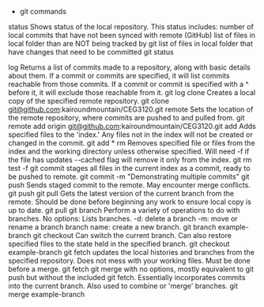 - git commands

status
    Shows status of the local repository. This status includes:
        number of local commits that have not been synced with remote (GitHub)
        list of files in local folder than are NOT being tracked by git
        list of files in local folder that have changes that need to be committed
    git status

log
    Returns a list of commits made to a repository, along with basic details about them.
    If a commit or commits are specified, it will list commits reachable from those commits.
    If a commit or commit is specified with a ^ before it, it will exclude those reachable from it.
    git log
clone
    Creates a local copy of the specified remote repository.
    git clone git@github.com:kairoundmountain/CEG3120.git
remote
    Sets the location of the remote repository, where commits are pushed to and pulled from.
    git remote add origin git@github.com:kairoundmountain/CEG3120.git
add
    Adds specified files to the 'index.' Any files not in the index will not be created or changed in the commit.
    git add *
rm
    Removes specified file or files from the index and the working directory unless otherwise specified.
        Will need -f if the file has updates
        --cached flag will remove it only from the index.
    git rm test -f
git commit
    stages all files in the current index as a commit, ready to be pushed to remote.
    git commit -m "Demonstrating multiple commits"
git push
    Sends staged commit to the remote. May encounter merge conflicts.
    git push
git pull
    Gets the latest version of the current branch from the remote. Should be done before beginning any work to ensure local copy is up to date.
    git pull
git branch
    Perform a variety of operations to do with branches.
        No options: Lists branches.
        -d: delete a branch
        -m: move or rename a branch
        branch name: create a new branch.
    git branch example-branch
git checkout
    Can switch the current branch.
    Can also restore specified files to the state held in the specified branch.
    git checkout example-branch
git fetch
    updates the local histories and branches from the specified repository.
    Does not mess with your working files.
    Must be done before a merge.
    git fetch
git merge
    with no options, mostly equivalent to git push but without the included git fetch.
    Essentially incorporates commits into the current branch.
    Also used to combine or 'merge' branches.
    git merge example-branch
